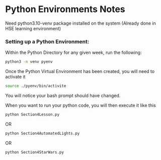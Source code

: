 # Python Environments Notes

Need python3.10-venv package installed on the system (Already done in HSE learning environment)

### Setting up a Python Environment:
Within the Python Directory for any given week, run the following:
```bash
python3 -m venv pyenv
```

Once the Python Virtual Environment has been created, you will need to activate it
```bash
source ./pyenv/bin/activite
```

You will notice your bash prompt should have changed. 

When you want to run your python code, you will then execute it like this
```bash
python Section4Lesson.py
```

OR

```bash
python Section4AutomatedLights.py
```

OR

```bash
python Section4StarWars.py
```

